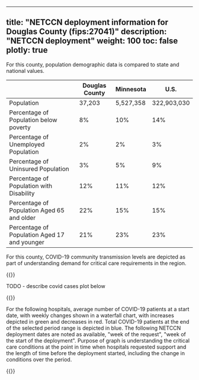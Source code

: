 
---
title: "NETCCN deployment information for Douglas County (fips:27041)"
description: "NETCCN deployment"
weight: 100
toc: false
plotly: true
---

For this county, population demographic data is compared to state and national values.

| | Douglas County | Minnesota | U.S. |
| ----------- | ----------- | ----------- | -------- |
| Population | 37,203 | 5,527,358 | 322,903,030 |
| Percentage of Population below poverty | 8% | 10% | 14% |
| Percentage of Unemployed Population | 2% | 2% | 3% |
| Percentage of Uninsured Population | 3% | 5% | 9% |
| Percentage of Population with Disability | 12% | 11% | 12% |
| Percentage of Population Aged 65 and older | 22% | 15% | 15% |
| Percentage of Population Aged 17 and younger | 21% | 23% | 23% |

  

For this county, COVID-19 community transmission levels are depicted as part of understanding demand for critical care requirements in the region.

{{<plotly json="netccn/27041/covid_transmission.plotly.json" height="400px">}}


TODO - describe covid cases plot below

  {{<plotly json="netccn/27041/covid_cases.plotly.json" height="400px">}}


For the following hospitals, average number of COVID-19 patients at a start date, with weekly changes shown in a waterfall chart, with increases depicted in green and decreases in red.  Total COVID-19 patients at the end of the selected period range is depicted in blue.  The following NETCCN deployment dates are noted as available, "week of the request", "week of the start of the deployment".  Purpose of graph is understanding the critical care conditions at the point in time when hospitals requested support and the length of time before the deployment started, including the change in conditions over the period.

{{<plotly json="netccn/27041/hospital.240030.plotly.json" height="400px">}}
